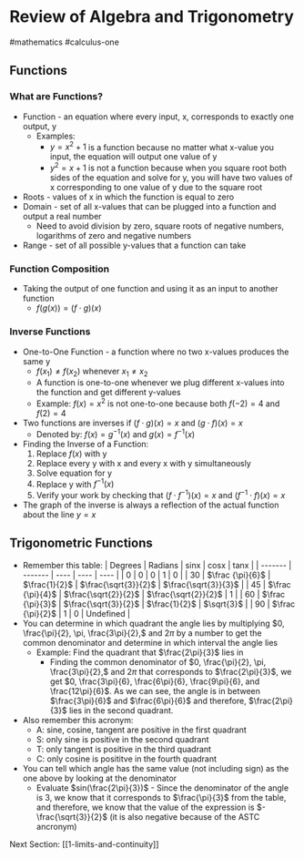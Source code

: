 # Review of Algebra and Trigonometry
#mathematics #calculus-one

## Functions
### What are Functions?
 - Function - an equation where every input, x, corresponds to exactly one output, y
	 - Examples:
		 - $y = x^{2} + 1$ is a function because no matter what x-value you input, the equation will output one value of y
		 - $y^{2} = x + 1$ is not a function because when you square root both sides of the equation and solve for y, you will have two values of x corresponding to one value of y due to the square root
 - Roots - values of x in which the function is equal to zero
 - Domain - set of all x-values that can be plugged into a function and output a real number
	 - Need to avoid division by zero, square roots of negative numbers, logarithms of zero and negative numbers
 - Range - set of all possible y-values that a function can take

### Function Composition
 - Taking the output of one function and using it as an input to another function
	 - $f(g(x)) = (f \cdot g)(x)$

### Inverse Functions
 - One-to-One Function - a function where no two x-values produces the same y
	 - $f(x_{1}) \neq f(x_{2})$ whenever $x_{1} \neq x_{2}$
	 - A function is one-to-one whenever we plug different x-values into the function and get different y-values
	 - Example: $f(x) = x^2$ is not one-to-one because both $f(-2) = 4$ and $f(2) = 4$
 - Two functions are inverses if $(f \cdot g)(x) = x$ and $(g \cdot f)(x) = x$
	 - Denoted by: $f(x) = g^{-1}(x)$ and $g(x) = f^{-1}(x)$
 - Finding the Inverse of a Function:
	 1. Replace $f(x)$ with y
	 2. Replace every y with x and every x with y simultaneously
	 3. Solve equation for y
	 4. Replace y with $f^{-1}(x)$
	 5. Verify your work by checking that $(f \cdot f^{-1})(x) = x$ and $(f^{-1} \cdot f)(x) = x$
 - The graph of the inverse is always a reflection of the actual function about the line $y = x$

## Trigonometric Functions
 - Remember this table:
| Degrees | Radians | sinx | cosx | tanx |
| ------- | ------- | ---- | ---- | ---- |
| 0  | 0 | 0 | 1 | 0 |
| 30 | $\frac {\pi}{6}$ | $\frac{1}{2}$  | $\frac{\sqrt{3}}{2}$ | $\frac{\sqrt{3}}{3}$ |
| 45 | $\frac {\pi}{4}$ | $\frac{\sqrt{2}}{2}$ | $\frac{\sqrt{2}}{2}$ | 1 |
| 60 | $\frac {\pi}{3}$ | $\frac{\sqrt{3}}{2}$ | $\frac{1}{2}$ | $\sqrt{3}$ |
| 90 | $\frac {\pi}{2}$ | 1 | 0 | Undefined |
 - You can determine in which quadrant the angle lies by multiplying $0, \frac{\pi}{2}, \pi, \frac{3\pi}{2},$ and $2\pi$ by a number to get the common denominator and determine in which interval the angle lies
	 - Example: Find the quadrant that $\frac{2\pi}{3}$ lies in
		 - Finding the common denominator of $0, \frac{\pi}{2}, \pi, \frac{3\pi}{2},$ and $2\pi$ that corresponds to $\frac{2\pi}{3}$, we get $0, \frac{3\pi}{6}, \frac{6\pi}{6}, \frac{9\pi}{6}, and \frac{12\pi}{6}$. As we can see, the angle is in between $\frac{3\pi}{6}$ and $\frac{6\pi}{6}$ and therefore, $\frac{2\pi}{3}$ lies in the second quadrant.
 - Also remember this acronym:
	 - A: sine, cosine, tangent are positive in the first quadrant
	 - S: only sine is positive in the second quadrant
	 - T: only tangent is positive in the third quadrant
	 - C: only cosine is posititve in the fourth quadrant
 - You can tell which angle has the same value (not including sign) as the one above by looking at the denominator
	 - Evaluate $sin(\frac{2\pi}{3})$ - Since the denominator of the angle is 3, we know that it corresponds to $\frac{\pi}{3}$ from the table, and therefore, we know that the value of the expression is $-\frac{\sqrt{3}}{2}$ (it is also negative because of the ASTC ancronym)

Next Section: [[1-limits-and-continuity]]